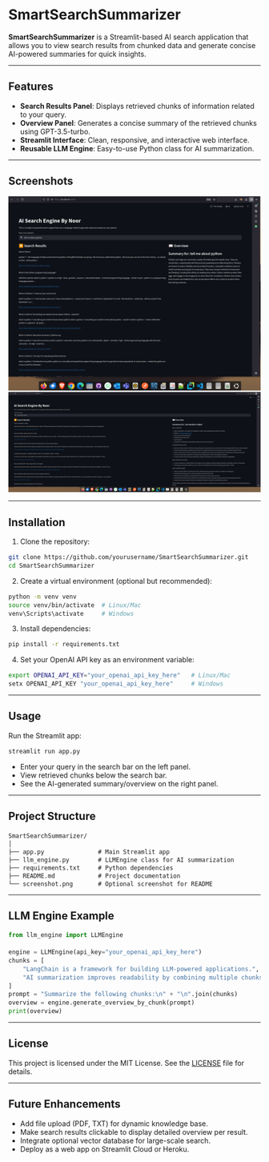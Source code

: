 # SmartSearchSummarizer

**SmartSearchSummarizer** is a Streamlit-based AI search application that allows you to view search results from chunked data and generate concise AI-powered summaries for quick insights.

---

## Features

- **Search Results Panel**: Displays retrieved chunks of information related to your query.
- **Overview Panel**: Generates a concise summary of the retrieved chunks using GPT-3.5-turbo.
- **Streamlit Interface**: Clean, responsive, and interactive web interface.
- **Reusable LLM Engine**: Easy-to-use Python class for AI summarization.

---

## Screenshots

![Screenshot of SmartSearchSummarizer](assets/ss1.png)
![Screenshot of SmartSearchSummarizer](assets/ss2.png)

---

## Installation

1. Clone the repository:

```bash
git clone https://github.com/yourusername/SmartSearchSummarizer.git
cd SmartSearchSummarizer
```

2. Create a virtual environment (optional but recommended):

```bash
python -m venv venv
source venv/bin/activate  # Linux/Mac
venv\Scripts\activate     # Windows
```

3. Install dependencies:

```bash
pip install -r requirements.txt
```

4. Set your OpenAI API key as an environment variable:

```bash
export OPENAI_API_KEY="your_openai_api_key_here"   # Linux/Mac
setx OPENAI_API_KEY "your_openai_api_key_here"     # Windows
```

---

## Usage

Run the Streamlit app:

```bash
streamlit run app.py
```

- Enter your query in the search bar on the left panel.
- View retrieved chunks below the search bar.
- See the AI-generated summary/overview on the right panel.

---

## Project Structure

```
SmartSearchSummarizer/
│
├── app.py               # Main Streamlit app
├── llm_engine.py        # LLMEngine class for AI summarization
├── requirements.txt     # Python dependencies
├── README.md            # Project documentation
└── screenshot.png       # Optional screenshot for README
```

---

## LLM Engine Example

```python
from llm_engine import LLMEngine

engine = LLMEngine(api_key="your_openai_api_key_here")
chunks = [
    "LangChain is a framework for building LLM-powered applications.",
    "AI summarization improves readability by combining multiple chunks into a concise overview."
]
prompt = "Summarize the following chunks:\n" + "\n".join(chunks)
overview = engine.generate_overview_by_chunk(prompt)
print(overview)
```

---

## License

This project is licensed under the MIT License. See the [LICENSE](LICENSE) file for details.

---

## Future Enhancements

- Add file upload (PDF, TXT) for dynamic knowledge base.
- Make search results clickable to display detailed overview per result.
- Integrate optional vector database for large-scale search.
- Deploy as a web app on Streamlit Cloud or Heroku.

